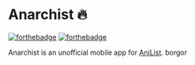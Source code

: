 # Anarchist 🔥

[![forthebadge](https://forthebadge.com/images/badges/made-with-flutter.svg)](https://forthebadge.com)
[![forthebadge](https://forthebadge.com/images/badges/built-for-android.svg)](https://forthebadge.com)

Anarchist is an unofficial mobile app for [AniList](https://anilist.co/).
borgor

